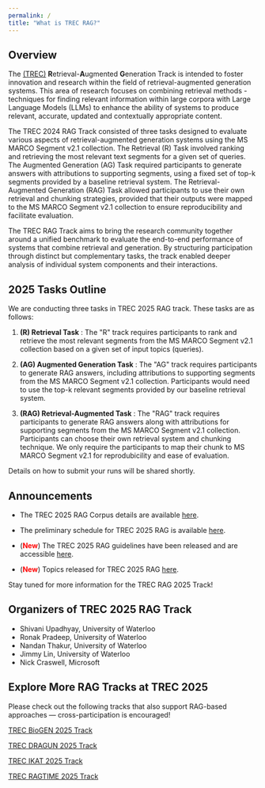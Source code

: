 ```yaml
---
permalink: /
title: "What is TREC RAG?"
---
```


## Overview

The [(TREC)](https://trec.nist.gov/) **R**etrieval-**A**ugmented **G**eneration Track is intended to foster innovation and research within the field of retrieval-augmented generation systems. This area of research focuses on combining retrieval methods - techniques for finding relevant information within large corpora with Large Language Models (LLMs) to enhance the ability of systems to produce relevant, accurate, updated and contextually appropriate content.

The TREC 2024 RAG Track consisted of three tasks designed to evaluate various aspects of retrieval-augmented generation systems using the MS MARCO Segment v2.1 collection. The Retrieval (R) Task involved ranking and retrieving the most relevant text segments for a given set of queries. The Augmented Generation (AG) Task required participants to generate answers with attributions to supporting segments, using a fixed set of top-k segments provided by a baseline retrieval system. The Retrieval-Augmented Generation (RAG) Task allowed participants to use their own retrieval and chunking strategies, provided that their outputs were mapped to the MS MARCO Segment v2.1 collection to ensure reproducibility and facilitate evaluation.

The TREC RAG Track aims to bring the research community together around a unified benchmark to evaluate the end-to-end performance of systems that combine retrieval and generation. By structuring participation through distinct but complementary tasks, the track enabled deeper analysis of individual system components and their interactions.

## 2025 Tasks Outline

We are conducting three tasks in TREC 2025 RAG track. These tasks are as follows:

1. **(R) Retrieval Task** : The "R" track requires participants to rank and retrieve the most relevant segments from the MS MARCO Segment v2.1 collection based on a given set of input topics (queries).

2. **(AG) Augmented Generation Task** : The "AG" track requires participants to generate RAG answers, including attributions to supporting segments from the MS MARCO Segment v2.1 collection. Participants would need to use the top-k relevant segments provided by our baseline retrieval system.

3. **(RAG) Retrieval-Augmented Task** : The "RAG" track requires participants to generate RAG answers along with attributions for supporting segments from the MS MARCO Segment v2.1 collection. Participants can choose their own retrieval system and chunking technique. We only require the participants to map their chunk to MS MARCO Segment v2.1 for reprodubicility and ease of evaluation.

Details on how to submit your runs will be shared shortly.

## Announcements

* The TREC 2025 RAG Corpus details are available [here](https://trec-rag.github.io/annoucements/2025-rag25-corpus/).

* The preliminary schedule for TREC 2025 RAG is available [here](https://trec-rag.github.io/annoucements/2025-timeline/).

* (<span style="color: red; font-weight: bold;">New</span>) The TREC 2025 RAG guidelines have been released and are accessible [here](https://trec-rag.github.io/annoucements/2025-track-guidelines/).

* (<span style="color: red; font-weight: bold;">New</span>) Topics released for TREC 2025 RAG [here](https://trec-rag.github.io/annoucements/2025-topics-released/).


Stay tuned for more information for the TREC RAG 2025 Track!

## Organizers of TREC 2025 RAG Track

- Shivani Upadhyay, University of Waterloo
- Ronak Pradeep, University of Waterloo
- Nandan Thakur, University of Waterloo
- Jimmy Lin, University of Waterloo
- Nick Craswell, Microsoft

## Explore More RAG Tracks at TREC 2025

Please check out the following tracks that also support RAG-based approaches — cross-participation is encouraged!


[TREC BioGEN 2025 Track](https://trec-biogen.github.io/docs/)

[TREC DRAGUN 2025 Track](https://trec-dragun.github.io/)

[TREC IKAT 2025 Track](https://www.trecikat.com)

[TREC RAGTIME 2025 Track](https://trec-ragtime.github.io/)